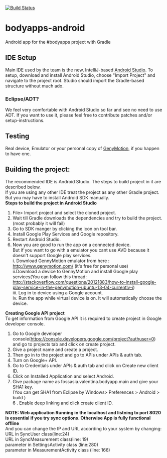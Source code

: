 [![Build Status](https://travis-ci.org/fashiontec/bodyapps-android.svg?branch=master)](https://travis-ci.org/fashiontec/bodyapps-android)

bodyapps-android
=======================
Android app for the #bodyapps project with Gradle  

IDE Setup
---------
Main IDE used by the team is the new, IntelliJ-based [Android Studio](https://developer.android.com/sdk/installing/studio.html). 
To setup, download and install Android Studio, choose "Import Project" and navigate to the project
root. Studio should import the Gradle-based structure without much ado.

### Eclipse/ADT?

We feel very comfortable with Android Studio so far and see no need to use ADT. If you want to use
it, please feel free to contribute patches and/or setup-instructions.

Testing
-------
Real device, Emulator or your personal copy of [GenyMotion](http://www.genymotion.com/), if you 
happen to have one.

Building the project:
---------------------  
The recommended IDE is Android Studio. The steps to build project in it are described below.  
If you are using any other IDE treat the project as any other Gradle project.  
But you may have to install Android SDK manually.  
**Steps to build the project in Android Studio**  
1.	File> Import project and select the cloned project.  
2.	Wait till Gradle downloads the dependencies and try to build the project.(most probably it will fail)  
3.	Go to SDK manger by clicking the icon on tool bar.  
4.	Install Google Play Services and Google repository.  
5.	Restart Android Studio.  
6.	Now you are good to run the app on a connected device.   
	But if you want to go with a emulator you cant use AVD because it doesn't support Google play services.  
		i. Download GennyMotion emulator from here : http://www.genymotion.com/ (it's free for personal use)  
		ii.Download a device to GennyMotion and install Google play services(You can follow this thread: http://stackoverflow.com/questions/20121883/how-to-install-google-play-service-in-the-genymotion-ubuntu-13-04-currently-i)  
		iii. Log in to device using a Google account.  
		iv. Run the app while virtual device is on. It will automatically choose the device.  


**Creating Google API project**  
To get information from Google API it is required to create project in Google developer console.  
1. Go to Google developer console(https://console.developers.google.com/project?authuser=0) and go to projects tab and click on create project.  
2. Give a project name and create a project.  
3. Then go in to the project and go to APIs under APIs & auth tab.  
4. Turn on Google+ API.  
5. Go to Credentials  under APIs & auth tab and click on Create new client ID.  
6. Click on Installed Application and select Android.  
5. Give package name as fossasia.valentina.bodyapp.main and give your SHA1 key.  
(You can get SHA1 from Eclipse by Windows> Preferences > Android > build )  
6 . Enable deep linking and click create client ID.
		
**NOTE: Web application Running in the localhost and listning to port 8020 is essential if you try sync options. Otherwise App is fully functional offline**  
And you can change the IP and URL according to your system by changing:  
URL in SyncUser class(line:24)  
URL in SyncMeasurement class(line: 19)  
parameter in SettingsActivity class (line:280)  
parameter in MeasurementActivity class (line: 166)

